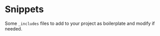 ---
---
# Snippets

Some  `_includes` files to add to your project as boilerplate and modify if needed.
